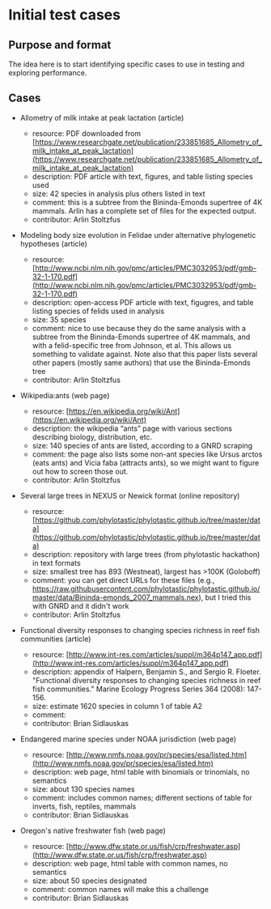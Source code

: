 # Initial test cases 
 
 ## Purpose and format
 
 The idea here is to start identifying specific cases to use in testing and exploring performance.  
 
 ## Cases
 
 * Allometry of milk intake at peak lactation (article)
    * resource: PDF downloaded from [https://www.researchgate.net/publication/233851685_Allometry_of_milk_intake_at_peak_lactation](https://www.researchgate.net/publication/233851685_Allometry_of_milk_intake_at_peak_lactation) 
    * description: PDF article with text, figures, and table listing species used 
    * size: 42 species in analysis plus others listed in text
    * comment: this is a subtree from the Bininda-Emonds supertree of 4K mammals.  Arlin has a complete set of files for the expected output. 
    * contributor: Arlin Stoltzfus
    
 * Modeling body size evolution in Felidae under alternative phylogenetic
 hypotheses (article)
    * resource: [http://www.ncbi.nlm.nih.gov/pmc/articles/PMC3032953/pdf/gmb-32-1-170.pdf](http://www.ncbi.nlm.nih.gov/pmc/articles/PMC3032953/pdf/gmb-32-1-170.pdf)
    * description: open-access PDF article with text, figugres, and table listing species of felids used in analysis
    * size: 35 species 
    * comment: nice to use because they do the same analysis with a subtree from the Bininda-Emonds supertree of 4K mammals, and with a felid-specific tree from Johnson, et al.  This allows us something to validate against.  Note also that this paper lists several other papers (mostly same authors) that use the Bininda-Emonds tree
    * contributor: Arlin Stoltzfus
 
 * Wikipedia:ants (web page)
    * resource:  [https://en.wikipedia.org/wiki/Ant](https://en.wikipedia.org/wiki/Ant)
    * description: the wikipedia “ants” page with various sections describing biology, distribution, etc. 
    * size: 140 species of ants are listed, according to a GNRD scraping
    * comment:  the page also lists some non-ant species like Ursus arctos (eats ants) and Vicia faba (attracts ants), so we might want to figure out how to screen those out.
    * contributor: Arlin Stoltzfus
    
 * Several large trees in NEXUS or Newick format (online repository)
    * resource: [https://github.com/phylotastic/phylotastic.github.io/tree/master/data](https://github.com/phylotastic/phylotastic.github.io/tree/master/data)
    * description: repository with large trees (from phylotastic hackathon) in text formats
    * size: smallest tree has 893 (Westneat), largest has >100K (Goloboff) 
    * comment: you can get direct URLs for these files (e.g.,  https://raw.githubusercontent.com/phylotastic/phylotastic.github.io/master/data/Bininda-emonds_2007_mammals.nex), but I tried this with GNRD and it didn't work 
    * contributor: Arlin Stoltzfus
 
 * Functional diversity responses to changing species richness in reef fish communities (article)
    * resource: [http://www.int-res.com/articles/suppl/m364p147_app.pdf](http://www.int-res.com/articles/suppl/m364p147_app.pdf)
    * description: appendix of Halpern, Benjamin S., and Sergio R. Floeter. "Functional diversity responses to changing species richness in reef fish communities." Marine Ecology Progress Series 364 (2008): 147-156.
    * size:  estimate 1620 species in column 1 of table A2
    * comment: 
    * contributor: Brian Sidlauskas
 
 * Endangered marine species under NOAA jurisdiction (web page)
    * resource: [http://www.nmfs.noaa.gov/pr/species/esa/listed.htm](http://www.nmfs.noaa.gov/pr/species/esa/listed.htm)
    * description: web page, html table with binomials or trinomials, no semantics
    * size: about 130 species names 
    * comment: includes common names; different sections of table for inverts, fish, reptiles, mammals 
    * contributor: Brian Sidlauskas
 
 * Oregon's native freshwater fish (web page)
    * resource: [http://www.dfw.state.or.us/fish/crp/freshwater.asp](http://www.dfw.state.or.us/fish/crp/freshwater.asp)
    * description: web page, html table with common names, no semantics
    * size: about 50 species designated 
    * comment:  common names will make this a challenge
    * contributor: Brian Sidlauskas
 
